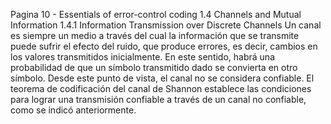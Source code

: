 
Pagina 10 - Essentials of error-control coding
1.4 Channels and Mutual Information
1.4.1 Information Transmission over Discrete Channels
Un canal es siempre un medio a través del cual la información que se transmite puede sufrir el efecto del ruido, 
que produce errores, es decir, cambios en los valores transmitidos inicialmente. En este sentido, 
habrá una probabilidad de que un símbolo transmitido dado se convierta en otro símbolo. 
Desde este punto de vista, el canal no se considera confiable. 
El teorema de codificación del canal de Shannon establece las condiciones para 
lograr una transmisión confiable a través de un canal no confiable, 
como se indicó anteriormente.
